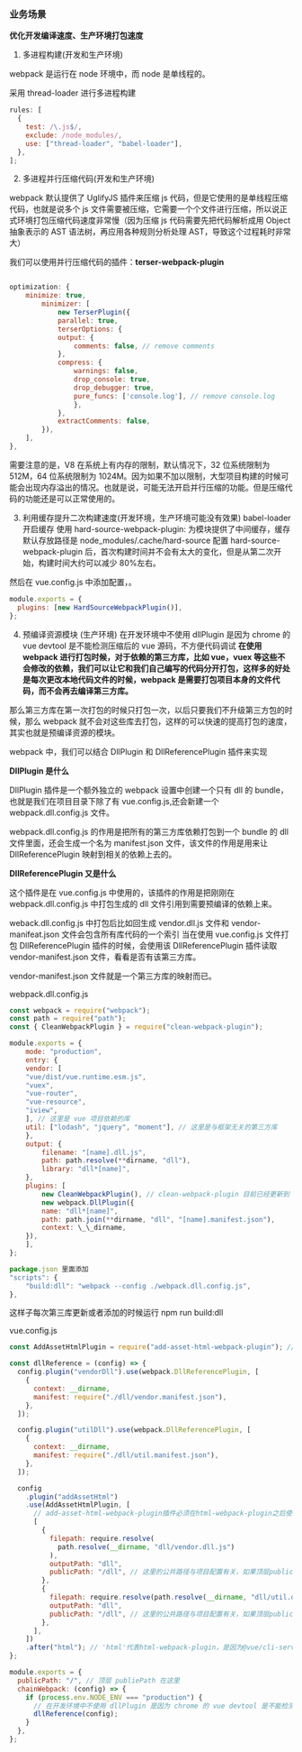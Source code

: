 ### 业务场景

**优化开发编译速度、生产环境打包速度**

1. 多进程构建(开发和生产环境)

webpack 是运行在 node 环境中，而 node 是单线程的。

采用 thread-loader 进行多进程构建

```js
rules: [
  {
    test: /\.js$/,
    exclude: /node_modules/,
    use: ["thread-loader", "babel-loader"],
  },
];
```

2. 多进程并行压缩代码(开发和生产环境)

webpack 默认提供了 UglifyJS 插件来压缩 js 代码，但是它使用的是单线程压缩代码，也就是说多个 js 文件需要被压缩，它需要一个个文件进行压缩，所以说正式环境打包压缩代码速度非常慢（因为压缩 js 代码需要先把代码解析成用 Object 抽象表示的 AST 语法树，再应用各种规则分析处理 AST，导致这个过程耗时非常大）

我们可以使用并行压缩代码的插件：**terser-webpack-plugin**

```js

optimization: {
    minimize: true,
        minimizer: [
            new TerserPlugin({
            parallel: true,
            terserOptions: {
            output: {
                comments: false, // remove comments
            },
            compress: {
                warnings: false,
                drop_console: true,
                drop_debugger: true,
                pure_funcs: ['console.log'], // remove console.log
                },
            },
            extractComments: false,
        }),
    ],
},

```

需要注意的是，V8 在系统上有内存的限制，默认情况下，32 位系统限制为 512M，64 位系统限制为 1024M。因为如果不加以限制，大型项目构建的时候可能会出现内存溢出的情况。也就是说，可能无法开启并行压缩的功能。但是压缩代码的功能还是可以正常使用的。

3. 利用缓存提升二次构建速度(开发环境，生产环境可能没有效果)
   babel-loader 开启缓存
   使用 hard-source-webpack-plugin: 为模块提供了中间缓存，缓存默认存放路径是 node_modules/.cache/hard-source
   配置 hard-source-webpack-plugin 后，首次构建时间并不会有太大的变化，但是从第二次开始，构建时间大约可以减少 80%左右。

然后在 vue.config.js 中添加配置，。

```js
module.exports = {
  plugins: [new HardSourceWebpackPlugin()],
};
```

4. 预编译资源模块 (生产环境)
   在开发环境中不使用 dllPlugin 是因为 chrome 的 vue devtool 是不能检测压缩后的 vue 源码，不方便代码调试
   **在使用 webpack 进行打包时候，对于依赖的第三方库，比如 vue，vuex 等这些不会修改的依赖，我们可以让它和我们自己编写的代码分开打包，这样多的好处是每次更改本地代码文件的时候，webpack 是需要打包项目本身的文件代码，而不会再去编译第三方库。**

那么第三方库在第一次打包的时候只打包一次，以后只要我们不升级第三方包的时候，那么 webpack 就不会对这些库去打包，这样的可以快速的提高打包的速度，其实也就是预编译资源的模块。

webpack 中，我们可以结合 DllPlugin 和 DllReferencePlugin 插件来实现

**DllPlugin 是什么**

DllPlugin 插件是一个额外独立的 webpack 设置中创建一个只有 dll 的 bundle，也就是我们在项目目录下除了有 vue.config.js,还会新建一个 webpack.dll.config.js 文件。

webpack.dll.config.js 的作用是把所有的第三方库依赖打包到一个 bundle 的 dll 文件里面，还会生成一个名为 manifest.json 文件，该文件的作用是用来让 DllReferencePlugin 映射到相关的依赖上去的。

**DllReferencePlugin 又是什么**

这个插件是在 vue.config.js 中使用的，该插件的作用是把刚刚在 webpack.dll.config.js 中打包生成的 dll 文件引用到需要预编译的依赖上来。

weback.dll.config.js 中打包后比如回生成 vendor.dll.js 文件和 vendor-manifeat.json 文件会包含所有库代码的一个索引
当在使用 vue.config.js 文件打包 DllReferencePlugin 插件的时候，会使用该 DllReferencePlugin 插件读取 vendor-manifest.json 文件，看看是否有该第三方库。

vendor-manifest.json 文件就是一个第三方库的映射而已。

webpack.dll.config.js

```js
const webpack = require("webpack");
const path = require("path");
const { CleanWebpackPlugin } = require("clean-webpack-plugin");

module.exports = {
    mode: "production",
    entry: {
    vendor: [
    "vue/dist/vue.runtime.esm.js",
    "vuex",
    "vue-router",
    "vue-resource",
    "iview",
    ], // 这里是 vue 项目依赖的库
    util: ["lodash", "jquery", "moment"], // 这里是与框架无关的第三方库
    },
    output: {
        filename: "[name].dll.js",
        path: path.resolve(**dirname, "dll"),
        library: "dll*[name]",
    },
    plugins: [
        new CleanWebpackPlugin(), // clean-webpack-plugin 目前已经更新到 2.0.0，不需要传参数 path
        new webpack.DllPlugin({
        name: "dll*[name]",
        path: path.join(**dirname, "dll", "[name].manifest.json"),
        context: \_\_dirname,
    }),
    ],
};

package.json 里面添加
"scripts": {
    "build:dll": "webpack --config ./webpack.dll.config.js",
},

```

这样子每次第三库更新或者添加的时候运行
npm run build:dll

vue.config.js

```js
const AddAssetHtmlPlugin = require("add-asset-html-webpack-plugin"); // 如果未安装请先安装

const dllReference = (config) => {
  config.plugin("vendorDll").use(webpack.DllReferencePlugin, [
    {
      context: __dirname,
      manifest: require("./dll/vendor.manifest.json"),
    },
  ]);

  config.plugin("utilDll").use(webpack.DllReferencePlugin, [
    {
      context: __dirname,
      manifest: require("./dll/util.manifest.json"),
    },
  ]);

  config
    .plugin("addAssetHtml")
    .use(AddAssetHtmlPlugin, [
      // add-asset-html-webpack-plugin插件必须在html-webpack-plugin之后使用，因此这里要用webpack-chain来进行配置
      [
        {
          filepath: require.resolve(
            path.resolve(__dirname, "dll/vendor.dll.js")
          ),
          outputPath: "dll",
          publicPath: "/dll", // 这里的公共路径与项目配置有关，如果顶层publicPath下有值，请添加到dll前缀
        },
        {
          filepath: require.resolve(path.resolve(__dirname, "dll/util.dll.js")),
          outputPath: "dll",
          publicPath: "/dll", // 这里的公共路径与项目配置有关，如果顶层publicPath下有值，请添加到dll前缀
        },
      ],
    ])
    .after("html"); // 'html'代表html-webpack-plugin，是因为@vue/cli-servide/lib/config/app.js里是用plugin('html')来映射的
};

module.exports = {
  publicPath: "/", // 顶层 publiePath 在这里
  chainWebpack: (config) => {
    if (process.env.NODE_ENV === "production") {
      // 在开发环境中不使用 dllPlugin 是因为 chrome 的 vue devtool 是不能检测压缩后的 vue 源码，不方便代码调试
      dllReference(config);
    }
  },
};
```
